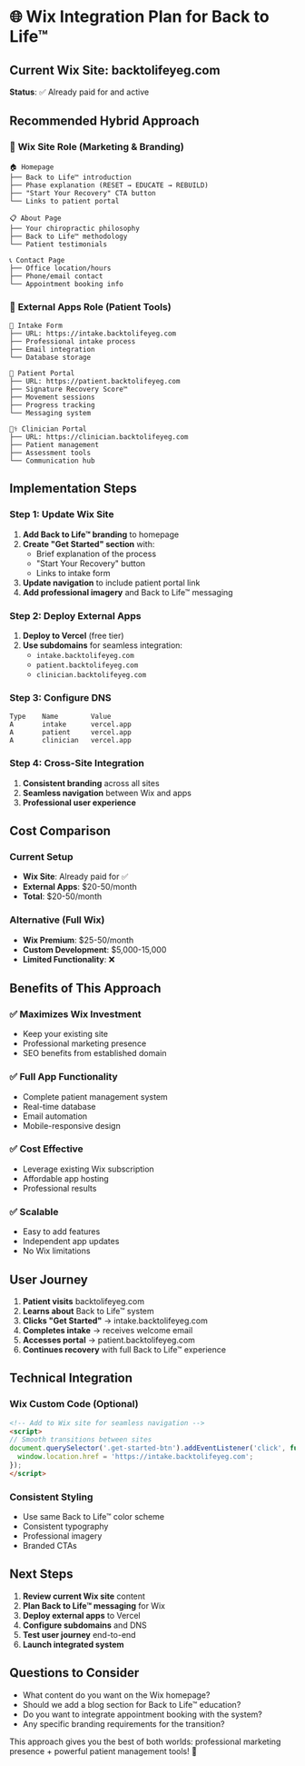 # 🌐 Wix Integration Plan for Back to Life™

## Current Wix Site: backtolifeyeg.com
**Status**: ✅ Already paid for and active

## Recommended Hybrid Approach

### 🎯 **Wix Site Role (Marketing & Branding)**
```
🏠 Homepage
├── Back to Life™ introduction
├── Phase explanation (RESET → EDUCATE → REBUILD)
├── "Start Your Recovery" CTA button
└── Links to patient portal

📋 About Page
├── Your chiropractic philosophy
├── Back to Life™ methodology
└── Patient testimonials

📞 Contact Page
├── Office location/hours
├── Phone/email contact
└── Appointment booking info
```

### 🔗 **External Apps Role (Patient Tools)**
```
📝 Intake Form
├── URL: https://intake.backtolifeyeg.com
├── Professional intake process
├── Email integration
└── Database storage

👤 Patient Portal
├── URL: https://patient.backtolifeyeg.com
├── Signature Recovery Score™
├── Movement sessions
├── Progress tracking
└── Messaging system

👨‍⚕️ Clinician Portal
├── URL: https://clinician.backtolifeyeg.com
├── Patient management
├── Assessment tools
└── Communication hub
```

## Implementation Steps

### Step 1: Update Wix Site
1. **Add Back to Life™ branding** to homepage
2. **Create "Get Started" section** with:
   - Brief explanation of the process
   - "Start Your Recovery" button
   - Links to intake form
3. **Update navigation** to include patient portal link
4. **Add professional imagery** and Back to Life™ messaging

### Step 2: Deploy External Apps
1. **Deploy to Vercel** (free tier)
2. **Use subdomains** for seamless integration:
   - `intake.backtolifeyeg.com`
   - `patient.backtolifeyeg.com`
   - `clinician.backtolifeyeg.com`

### Step 3: Configure DNS
```
Type    Name        Value
A       intake      vercel.app
A       patient     vercel.app
A       clinician   vercel.app
```

### Step 4: Cross-Site Integration
1. **Consistent branding** across all sites
2. **Seamless navigation** between Wix and apps
3. **Professional user experience**

## Cost Comparison

### Current Setup
- **Wix Site**: Already paid for ✅
- **External Apps**: $20-50/month
- **Total**: $20-50/month

### Alternative (Full Wix)
- **Wix Premium**: $25-50/month
- **Custom Development**: $5,000-15,000
- **Limited Functionality**: ❌

## Benefits of This Approach

### ✅ **Maximizes Wix Investment**
- Keep your existing site
- Professional marketing presence
- SEO benefits from established domain

### ✅ **Full App Functionality**
- Complete patient management system
- Real-time database
- Email automation
- Mobile-responsive design

### ✅ **Cost Effective**
- Leverage existing Wix subscription
- Affordable app hosting
- Professional results

### ✅ **Scalable**
- Easy to add features
- Independent app updates
- No Wix limitations

## User Journey

1. **Patient visits** backtolifeyeg.com
2. **Learns about** Back to Life™ system
3. **Clicks "Get Started"** → intake.backtolifeyeg.com
4. **Completes intake** → receives welcome email
5. **Accesses portal** → patient.backtolifeyeg.com
6. **Continues recovery** with full Back to Life™ experience

## Technical Integration

### Wix Custom Code (Optional)
```html
<!-- Add to Wix site for seamless navigation -->
<script>
// Smooth transitions between sites
document.querySelector('.get-started-btn').addEventListener('click', function() {
  window.location.href = 'https://intake.backtolifeyeg.com';
});
</script>
```

### Consistent Styling
- Use same Back to Life™ color scheme
- Consistent typography
- Professional imagery
- Branded CTAs

## Next Steps

1. **Review current Wix site** content
2. **Plan Back to Life™ messaging** for Wix
3. **Deploy external apps** to Vercel
4. **Configure subdomains** and DNS
5. **Test user journey** end-to-end
6. **Launch integrated system**

## Questions to Consider

- What content do you want on the Wix homepage?
- Should we add a blog section for Back to Life™ education?
- Do you want to integrate appointment booking with the system?
- Any specific branding requirements for the transition?

This approach gives you the best of both worlds: professional marketing presence + powerful patient management tools! 🎉 